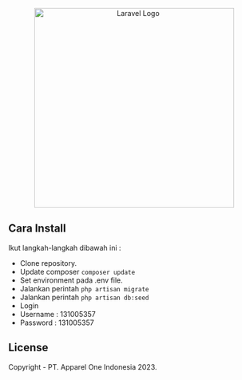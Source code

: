<p align="center"><a href="https://laravel.com" target="_blank"><img src="https://raw.githubusercontent.com/laravel/art/master/logo-lockup/5%20SVG/2%20CMYK/1%20Full%20Color/laravel-logolockup-cmyk-red.svg" width="400" alt="Laravel Logo"></a></p>

## Cara Install

Ikut langkah-langkah dibawah ini :

- Clone repository.
- Update composer `composer update`
- Set environment pada .env file.
- Jalankan perintah `php artisan migrate`
- Jalankan perintah `php artisan db:seed`
- Login
- Username : 131005357
- Password : 131005357

## License

Copyright - PT. Apparel One Indonesia 2023.
